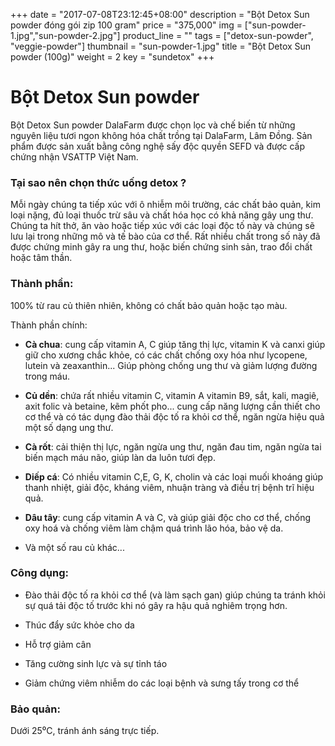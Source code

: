 +++
date = "2017-07-08T23:12:45+08:00"
description = "Bột Detox Sun powder đóng gói zip 100 gram"
price = "375,000"
img = ["sun-powder-1.jpg","sun-powder-2.jpg"]
product_line = ""
tags = ["detox-sun-powder", "veggie-powder"]
thumbnail = "sun-powder-1.jpg"
title = "Bột Detox Sun powder (100g)"
weight = 2
key = "sundetox"
+++

# Bột Detox Sun powder

Bột Detox Sun powder DalaFarm được chọn lọc và chế biến từ những nguyên liệu 
tươi ngon không hóa chất trồng tại DalaFarm, Lâm Đồng. Sản phẩm được 
sản xuất bằng công nghệ sấy độc quyền SEFD và được cấp chứng nhận 
VSATTP Việt Nam.


### Tại sao nên chọn thức uống detox ?
Mỗi ngày chúng ta tiếp xúc với ô nhiễm môi trường,  các chất bảo quản, kim loại nặng, đủ loại thuốc trừ sâu  và chất hóa học có khả năng gây ung thư.   Chúng ta hít thở, ăn vào hoặc tiếp xúc với các loại độc  tố này và chúng sẽ lưu lại trong những mô và tế bào  của cơ thể. Rất nhiều chất trong số này đã được chứng minh gây  ra ung thư, hoặc biến chứng sinh sản, trao đổi chất hoặc tâm thần. 

### Thành phần: 

100% từ rau củ thiên nhiên, không có chất bảo quản hoặc tạo màu.

Thành phần chính:

* **Cà chua**: cung cấp vitamin A, C giúp tăng thị lực, vitamin K và canxi giúp giữ cho xương chắc khỏe, có các chất chống  oxy hóa như lycopene, lutein và zeaxanthin... Giúp phòng  chống ung thư và giảm lượng đường trong máu.

* **Củ dền**: chứa rất nhiều vitamin C, vitamin A vitamin B9,  sắt, kali, magiê, axit folic và betaine, kẽm phốt pho...  cung cấp năng lượng cần thiết cho cơ thể và có tác dụng  đào thải độc tố ra khỏi cơ thể, ngăn ngừa hiệu quả một  số dạng ung thư.

* **Cà rốt**: cải thiện thị lực, ngăn ngừa ung thư, ngăn đau tim, ngăn ngừa tai biến mạch máu não, giúp làn da luôn tươi đẹp.

* **Diếp cá**: Có nhiều vitamin C,E, G, K, cholin và các loại muối  khoáng giúp thanh nhiệt, giải độc, kháng viêm, nhuận tràng và điều trị bệnh trĩ hiệu quả.

* **Dâu tây**: cung cấp vitamin A và C, và giúp giải độc cho  cơ thể, chống oxy hoá và chống viêm làm chậm quá trình  lão hóa, bảo vệ da.

* Và một số rau củ khác...

### Công dụng: 

* Đào thải độc tố ra khỏi cơ thể (và làm sạch gan) giúp chúng ta tránh khỏi sự quá tải độc tố trước khi nó  gây ra hậu quả nghiêm trọng hơn.

* Thúc đẩy sức khỏe cho da

* Hỗ trợ giảm cân

* Tăng cường sinh lực và sự tỉnh táo

* Giảm chứng viêm nhiễm do các loại bệnh và sưng tấy trong cơ thể

### Bảo quản: 
Dưới 25⁰C, tránh ánh sáng trực tiếp.


